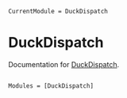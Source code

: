 ```@meta
CurrentModule = DuckDispatch
```

# DuckDispatch

Documentation for [DuckDispatch](https://github.com/mrufsvold/DuckDispatch.jl).

```@index
```

```@autodocs
Modules = [DuckDispatch]
```
